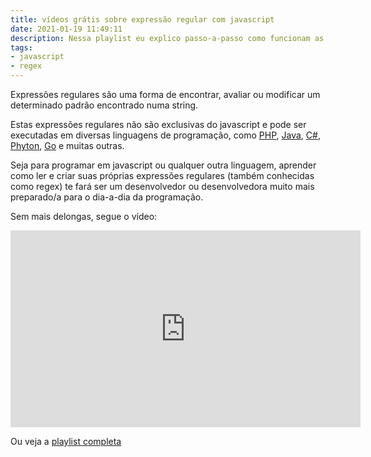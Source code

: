 ```yaml
---
title: vídeos grátis sobre expressão regular com javascript
date: 2021-01-19 11:49:11
description: Nessa playlist eu explico passo-a-passo como funcionam as expressões regulares em javascript.
tags:
- javascript
- regex
---
```


Expressões regulares são uma forma de encontrar, avaliar ou modificar um determinado padrão encontrado numa string.

Estas expressões regulares não são exclusivas do javascript e pode ser executadas em diversas linguagens de programação, como [PHP](https://www.php.net/manual/en/function.preg-match.php), [Java](https://docs.oracle.com/javase/7/docs/api/java/util/regex/Pattern.html), [C#](https://docs.microsoft.com/en-us/dotnet/api/system.text.regularexpressions.regex?view=net-5.0), [Phyton](https://docs.python.org/3/library/re.html), [Go](https://golang.org/pkg/regexp/) e muitas outras.

Seja para programar em javascript ou qualquer outra linguagem, aprender como ler e criar suas próprias expressões regulares (também conhecidas como regex) te fará ser um desenvolvedor ou desenvolvedora muito mais preparado/a para o dia-a-dia da programação.

Sem mais delongas, segue o vídeo:

<iframe width="560" height="315" src="https://www.youtube.com/embed/QbvJQoXXbtg" frameborder="0" allow="accelerometer; autoplay; clipboard-write; encrypted-media; gyroscope; picture-in-picture" allowfullscreen></iframe>

Ou veja a [playlist completa](https://www.youtube.com/playlist?list=PL1dUY2RYa2RjwdAQcflwSlN0dSoi7xsjh)
